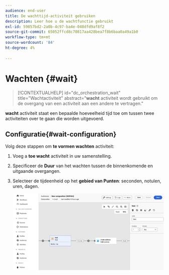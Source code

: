 ```yaml
---
audience: end-user
title: De wachttijd-activiteit gebruiken
description: Leer hoe u de wachtfunctie gebruikt
exl-id: 59857bd2-2a0b-4c97-ba4e-048dfd9af8f2
source-git-commit: 65052ffcd8c70817aa428bea7f8b6baa0a49a1b0
workflow-type: tm+mt
source-wordcount: '84'
ht-degree: 4%

---
```


# Wachten {#wait}

>[!CONTEXTUALHELP]
>id="dc_orchestration_wait"
>title="Wachtactiviteit"
>abstract="**wacht** activiteit wordt gebruikt om de overgang van een activiteit aan een andere te vertragen."

**wacht** activiteit staat een bepaalde hoeveelheid tijd toe om tussen twee activiteiten over te gaan die worden uitgevoerd.

## Configuratie{#wait-configuration}

Volg deze stappen om **te vormen wachten** activiteit:

1. Voeg a **toe wacht** activiteit in uw samenstelling.

1. Specificeer de **Duur** van het wachten tussen de binnenkomende en uitgaande overgangen.

1. Selecteer de tijdeenheid op het **gebied van Punten**: seconden, notulen, uren, dagen.

   ![](../assets/wait.png)
